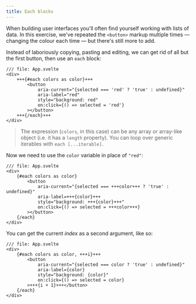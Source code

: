 ```yaml
---
title: Each blocks
---
```


When building user interfaces you'll often find yourself working with lists of data. In this exercise, we've repeated the `<button>` markup multiple times — changing the colour each time — but there's still more to add.

Instead of laboriously copying, pasting and editing, we can get rid of all but the first button, then use an `each` block:

```svelte
/// file: App.svelte
<div>
	+++{#each colors as color}+++
		<button
			aria-current="{selected === 'red' ? 'true' : undefined}"
			aria-label="red"
			style="background: red"
			on:click={() => selected = 'red'}
		></button>
	+++{/each}+++
</div>
```

> The expression (`colors`, in this case) can be any array or array-like object (i.e. it has a `length` property). You can loop over generic iterables with `each [...iterable]`.

Now we need to use the `color` variable in place of `"red"`:

```svelte
/// file: App.svelte
<div>
	{#each colors as color}
		<button
			aria-current="{selected === +++color+++ ? 'true' : undefined}"
			aria-label=+++{color}+++
			style="background: +++{color}+++"
			on:click={() => selected = +++color+++}
		></button>
	{/each}
</div>
```

You can get the current _index_ as a second argument, like so:

```svelte
/// file: App.svelte
<div>
	{#each colors as color, +++i}+++
		<button
			aria-current="{selected === color ? 'true' : undefined}"
			aria-label={color}
			style="background: {color}"
			on:click={() => selected = color}
		>+++{i + 1}+++</button>
	{/each}
</div>
```
